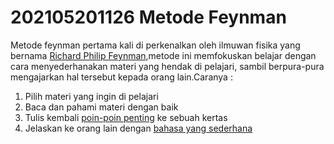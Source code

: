 # 202105201126 Metode Feynman #

Metode feynman pertama kali di perkenalkan oleh ilmuwan fisika yang bernama 
[Richard Philip Feynman](https://id.wikipedia.org/wiki/Richard_Feynman),metode ini 
memfokuskan belajar dengan cara menyederhanakan materi yang hendak di pelajari, sambil 
berpura-pura mengajarkan hal tersebut kepada orang lain.Caranya :

1. Pilih materi yang ingin di pelajari  
2. Baca dan pahami materi dengan baik 
3. Tulis kembali [poin-poin penting](https://github.com/dickysetiawans/metode-feynman/blob/master/202105291836-poin-poin-penting.md) ke sebuah kertas
5. Jelaskan ke orang lain dengan [bahasa yang sederhana](https://github.com/dickysetiawans/metode-feynman/blob/master/202105291840-bahasa-yang-sederhana.md)




